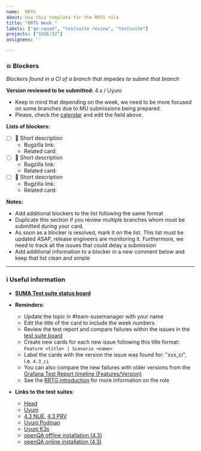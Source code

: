 ```yaml
---
name:  RRTG
about: Use this template for the RRTG role
title: "RRTG Week "
labels: ["qe-squad", "testsuite review", "testsuite"]
projects: ["SUSE/32"]
assignees: ''

---
```


### 💥 Blockers

*Blockers found in a CI of a branch that impedes to submit that branch*

**Version reviewed to be submitted:** 4.x / Uyuni
  - Keep in mind that depending on the week, we need to be more focused on some branches due to MU submissions being prepared.
  - Please, check the [calendar](https://confluence.suse.com/display/SUSEMANAGER/Release+calendar) and edit the field above.

**Lists of blockers:**

- [ ] 🛑 Short description
  - Bugzilla link:
  - Related card:
- [ ] 🛑 Short description
  - Bugzilla link:
  - Related card:
- [ ] 🛑 Short description
  - Bugzilla link:
  - Related card:

**Notes:**

- Add additional blockers to the list following the same format
- Duplicate this section if you review multiple branches whom must be submitted during your card.
- As soon as a blocker is resolved, mark it on the list. This list must be updated ASAP, release engineers are monitoring it. Furthermore, we need to track all the issues that could delay a submission
- Add additional information to a blocker in a new comment below and keep that list clean and simple

---

### ℹ️ Useful information

- **[SUMA Test suite status board](https://github.com/orgs/SUSE/projects/23/views/3)**

- **Reminders**:
  - Update the topic in #team-susemanager with your name
  - Edit the title of the card to include the week numbers
  - Review the test report and compare failures within the issues in the [test suite board](https://github.com/orgs/SUSE/projects/23/views/3)
  - Create new cards for each new issue following this title format: `Feature <title> | Scenario <name>`
  - Label the cards with the version the issue was found for: "xxx_ci", i.e. `4.3_ci`
  - You can also compare the new failures with older versions from the [Grafana Test Report timeline (Features/Version)](http://grafana.mgr.suse.de/d/GreziyMMk/testsuites-wip-time-perspective?orgId=1&from=now-3d&to=now)
  - See the [RRTG introduction](https://confluence.suse.com/display/SUSEMANAGER/The+Round+Robin+Testsuite+Geeko) for more information on the role

- **Links to the test suites**:
  - [Head](https://ci.suse.de/view/Manager/view/Manager-Head/job/manager-Head-dev-acceptance-tests-NUE/)
  - [Uyuni](https://ci.suse.de/view/Manager/view/Uyuni/job/uyuni-master-dev-acceptance-tests-NUE/)
  - [4.3 NUE](https://ci.suse.de/view/Manager/view/Manager-4.3/job/manager-4.3-dev-acceptance-tests-NUE/), [4.3 PRV](https://ci.suse.de/view/Manager/view/Manager-4.3/job/manager-4.3-dev-acceptance-tests-PRV/)
  - [Uyuni Podman](https://ci.suse.de/view/Manager/view/Uyuni/job/uyuni-master-dev-acceptance-tests-podman/)
  - [Uyuni K3s](https://ci.suse.de/view/Manager/view/Uyuni/job/uyuni-master-dev-acceptance-tests-K3S/)
  - [openQA offline installation (4.3)](https://ci.suse.de/view/Manager/view/Manager-qe/job/manager-4.3-qe-openqa-offline-installation/)
  - [openQA online installation (4.3)](https://ci.suse.de/view/Manager/view/Manager-qe/job/manager-4.3-qe-openqa-installation-online/)
